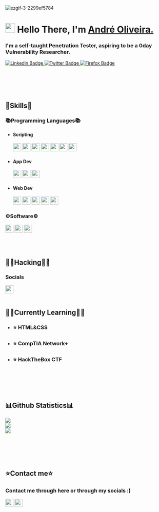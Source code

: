 ![ezgif-3-2299ef5784](https://user-images.githubusercontent.com/15943431/194160008-5a5b6085-e6fb-41f4-9d95-6db890c7e698.gif)


<h1 align="left"><img src="https://raw.githubusercontent.com/sidbelbase/sidbelbase/master/wave.gif" width="30px"><strong> Hello There, I'm <a href="https://waffleshouse.com/">André Oliveira.</a></strong>
</h1>

<h3 align="left"><strong>
I'm a self-taught Penetration Tester, aspiring to be a 0day Vulnerability Researcher.</strong></h3>

<a target="_blank" href="https://linkedin.com/in/Andre0liveira">
<img src="https://img.shields.io/badge/-André Oliveira-blue?style=for-the-badge&logo=Linkedin&logoColor=white&link=https://linkedin.com/in/Andre0liveira" alt="Linkedin Badge">
</a>
<a target="_blank" href="https://mobile.twitter.com/waflisan">
<img src="https://img.shields.io/badge/Waflisan-1ca0f1?style=for-the-badge&logo=twitter&logoColor=white&link=https://mobile.twitter.com/waflisan" alt="Twitter Badge">
</a>

<a target="_blank" href="https://wafflesexploits.rf.gd">
<img src="https://img.shields.io/badge/-Waffle's Exploits-141414?style=for-the-badge&logo=firefox&logoColor=white&link=https://waffleshouse.rf.gd" alt="Firefox Badge">
</a>

<br></br>
<br></br>

## 🔧Skills🔧

### 📚Programming Languages📚
- #### Scripting 
     <img src="https://img.shields.io/badge/-Lua-2C2D72?logo=lua&logoColor=fff" height="25"> <img src="https://img.shields.io/badge/-Perl-39457E?logo=perl&logoColor=fff" height="25"> <img src="https://img.shields.io/badge/-Python-3776AB?logo=python&logoColor=fff" height="25">  <img src="https://img.shields.io/badge/-PowerShell-5391FE?logo=powershell&logoColor=fff" height="25">  <img src="https://img.shields.io/badge/-Gnu Bash-4EAA25?logo=gnubash&logoColor=fff" height="25">  <img src="https://img.shields.io/badge/-☕ Java-C74634?logo=&logoColor=fff" height="25">  <img src="https://img.shields.io/badge/-Ruby-CC342D?logo=ruby&logoColor=fff" height="25">

- #### App Dev  
     <img src="https://img.shields.io/badge/-C-A8B9CC?logo=c&logoColor=fff" height="25"> <img src="https://img.shields.io/badge/-C++-00599C?logo=cplusplus&logoColor=fff" height="25"> <img src="https://img.shields.io/badge/-CSharp-239120?logo=csharp&logoColor=fff" height="25"> 

- #### Web Dev 
     <img src="https://img.shields.io/badge/-HTML5-E34F26?logo=html5&logoColor=fff" height="25"> <img src="https://img.shields.io/badge/-CSS3-1572B6?logo=css3&logoColor=fff" height="25"> <img src="https://img.shields.io/badge/-JavaScript-F7DF1E?logo=javascript&logoColor=fff" height="25">  <img src="https://img.shields.io/badge/-PHP-777BB4?logo=php&logoColor=fff" height="25"> <img src="https://img.shields.io/badge/-MySQL-4479A1?logo=mysql&logoColor=fff" height="25">

 
### ⚙️Software⚙️
<img src="https://img.shields.io/badge/-VStudio-5C2D91?logo=visualstudio&logoColor=fff" height="25"> <img src="https://img.shields.io/badge/-Office-D83B01?logo=microsoftoffice&logoColor=fff" height="25"> <img src="https://img.shields.io/badge/-Photoshop-31A8FF?logo=adobephotoshop&logoColor=fff" height="25">



<br> </br>
 
## 🐱‍💻Hacking🐱‍💻
### Socials
<img src="https://img.shields.io/badge/-HackTheBox-76B004?logo=HackTheBox&logoColor=white&link=https://linkedin.com/in/Andre0liveira" height="25">
<br> </br>

## 👨‍💻Currently Learning👨‍💻

- <h3 align="left"><strong> ⭐ HTML&CSS </strong></h3>
- <h3 align="left"><strong> ⭐ CompTIA Network+ </strong></h3>
- <h3 align="left"><strong> ⭐ HackTheBox CTF </strong></h3>


 <br> </br>
  <br> </br>

## 📊Github Statistics📊
![](https://github-readme-stats.vercel.app/api?username=WafflesExploit&theme=algolia&hide_border=false&include_all_commits=true&count_private=true)<br/>
![](https://github-readme-streak-stats.herokuapp.com/?user=WafflesExploit&theme=algolia&hide_border=false)<br/>
![](https://github-readme-stats.vercel.app/api/top-langs/?username=WafflesExploit&theme=algolia&hide_border=false&include_all_commits=true&count_private=true&layout=compact)




 <br> </br>
  <br> </br>

## ⭐Contact me⭐

<h3 align="left">Contact me through here or through my socials :) </h3>
<img src="https://img.shields.io/badge/-andreoliveira208@gmail.com-EA4335?logo=gmail&logoColor=fff" height="25">
<img src="https://img.shields.io/badge/-Waflisan Tag:1839-5865F2?logo=discord&logoColor=fff" height="25">
